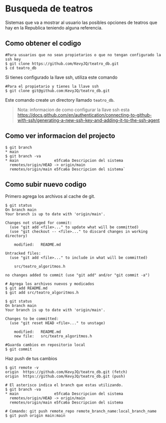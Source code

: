 # Busqueda de teatros

Sistemas que va a mostrar al usuario las posibles opciones de teatros que hay en la Republica teniendo alguna referencia.

## Como obtener el codigo

```shell
#Para usuarios que no sean propietarios o que no tengan configurado la ssh key
$ git clone https://github.com/KevyJQ/teatro_db.git
$ cd teatro_db
```
Si tienes configurado la llave ssh, utiliza este comando

```shell
#Para el propietario y tienes la llave ssh
$ git clone git@github.com:KevyJQ/teatro_db.git 
```

Este comando create un directory llamado `teatro_db`.

> Nota: informacion de como configurar la llave ssh esta https://docs.github.com/en/authentication/connecting-to-github-with-ssh/generating-a-new-ssh-key-and-adding-it-to-the-ssh-agent 

## Como ver informacion del projecto

```shell
$ git branch
* main
$ git branch -va
* main                e5fca6a Descripcion del sistema
  remotes/origin/HEAD -> origin/main
  remotes/origin/main e5fca6a Descripcion del sistema`
```

## Como subir nuevo codigo

Primero agrega los archivos al cache de git.

```shell
$ git status
On branch main
Your branch is up to date with 'origin/main'.

Changes not staged for commit:
  (use "git add <file>..." to update what will be committed)
  (use "git checkout -- <file>..." to discard changes in working directory)

    modified:   README.md

Untracked files:
  (use "git add <file>..." to include in what will be committed)

    src/teatro_algoritmos.h

no changes added to commit (use "git add" and/or "git commit -a")

# Agrega los archivos nuevos y modicados
$ git add README.md
$ git add src/teatro_algoritmos.h

$ git status
On branch main
Your branch is up to date with 'origin/main'.

Changes to be committed:
  (use "git reset HEAD <file>..." to unstage)

    modified:   README.md
    new file:   src/teatro_algoritmos.h

#Guarda cambios en repositorio local
$ git commit
```

Haz push de tus cambios

```shell
$ git remote -v
origin  https://github.com/KevyJQ/teatro_db.git (fetch)
origin  https://github.com/KevyJQ/teatro_db.git (push)

# El asterisco indica el branch que estas utilizando.
$ git branch -va
* main                e5fca6a Descripcion del sistema
  remotes/origin/HEAD -> origin/main
  remotes/origin/main e5fca6a Descripcion del sistema

# Comando: git push remote_repo remote_branch_name:local_branch_name
$ git push origin main:main
```


